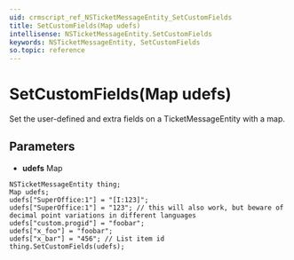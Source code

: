 ```yaml
---
uid: crmscript_ref_NSTicketMessageEntity_SetCustomFields
title: SetCustomFields(Map udefs)
intellisense: NSTicketMessageEntity.SetCustomFields
keywords: NSTicketMessageEntity, SetCustomFields
so.topic: reference
---
```


# SetCustomFields(Map udefs)

Set the user-defined and extra fields on a TicketMessageEntity with a map.

## Parameters

* **udefs** Map

```crmscript
NSTicketMessageEntity thing;
Map udefs;
udefs["SuperOffice:1"] = "[I:123]";
udefs["SuperOffice:1"] = "123"; // this will also work, but beware of decimal point variations in different languages
udefs["custom.progid"] = "foobar";
udefs["x_foo"] = "foobar";
udefs["x_bar"] = "456"; // List item id
thing.SetCustomFields(udefs);
```

